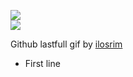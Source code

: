 [![](https://img.shields.io/badge/Made%20With-Github%20Spray-lightgrey.svg?style=for-the-badge&logo=github)](https://github.com/Annihil/github-spray)  
[![](https://i.imgur.com/2DrTn0Z.gif)](https://github.com/Annihil/github-spray)
  
<p>
  Github lastfull gif by <a href="https://t.me/ilosrim" target="_blank">ilosrim</a>
</p>

- First line










